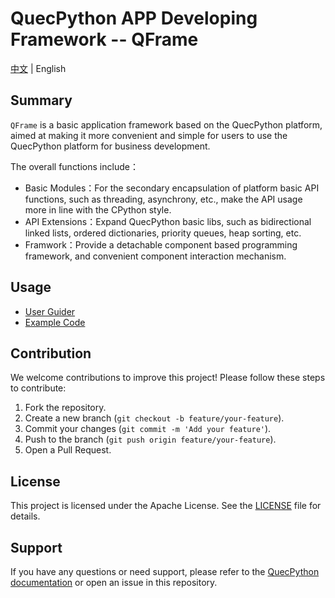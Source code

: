 # QuecPython APP Developing Framework -- QFrame

[中文](README_ZH.md) | English

## Summary

`QFrame` is a basic application framework based on the QuecPython platform, aimed at making it more convenient and simple for users to use the QuecPython platform for business development.

The overall functions include：

- Basic Modules：For the secondary encapsulation of platform basic API functions, such as threading, asynchrony, etc., make the API usage more in line with the CPython style.
- API Extensions：Expand QuecPython basic libs, such as bidirectional linked lists, ordered dictionaries, priority queues, heap sorting, etc.
- Framwork：Provide a detachable component based programming framework, and convenient component interaction mechanism. 

## Usage

- [User Guider](./docs/en/User_Guider.md)
- [Example Code](./docs/en/Example_Code.md)

## Contribution

We welcome contributions to improve this project! Please follow these steps to contribute:

1. Fork the repository.
2. Create a new branch (`git checkout -b feature/your-feature`).
3. Commit your changes (`git commit -m 'Add your feature'`).
4. Push to the branch (`git push origin feature/your-feature`).
5. Open a Pull Request.

## License

This project is licensed under the Apache License. See the [LICENSE](LICENSE) file for details.

## Support

If you have any questions or need support, please refer to the [QuecPython documentation](https://python.quectel.com/doc/en) or open an issue in this repository.